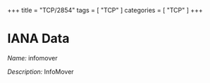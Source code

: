 +++
title = "TCP/2854"
tags = [ "TCP" ]
categories = [ "TCP" ]
+++

# IANA Data

_Name:_ infomover

_Description:_ InfoMover

